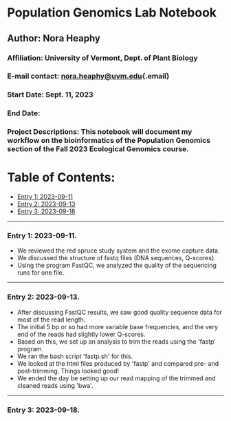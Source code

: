 # Population Genomics Lab Notebook

## Author: Nora Heaphy

### Affiliation: University of Vermont, Dept. of Plant Biology

### E-mail contact: [nora.heaphy\@uvm.edu](mailto:nora.heaphy@uvm.edu){.email}

### Start Date: Sept. 11, 2023

### End Date:

### Project Descriptions: This notebook will document my workflow on the bioinformatics of the Population Genomics section of the Fall 2023 Ecological Genomics course.

# Table of Contents:

-   [Entry 1: 2023-09-11](#id-section1)
-   [Entry 2: 2023-09-13](#id-section2)
-   [Entry 3: 2023-09-18](#id-section3)

------------------------------------------------------------------------

<div id='id-section1'/>

### Entry 1: 2023-09-11.

-   We reviewed the red spruce study system and the exome capture data.
-   We discussed the structure of fastq files (DNA sequences, Q-scores).
-   Using the program FastQC, we analyzed the quality of the sequencing runs for one file.

------------------------------------------------------------------------

<div id='id-section2'/>

### Entry 2: 2023-09-13.

-   After discussing FastQC results, we saw good quality sequence data for most of the read length.
-   The initial 5 bp or so had more variable base frequencies, and the very end of the reads had slightly lower Q-scores.
-   Based on this, we set up an analysis to trim the reads using the 'fastp' program.
-   We ran the bash script 'fastp.sh' for this.
-   We looked at the html files produced by 'fastp' and compared pre- and post-trimming. Things looked good!
-   We ended the day be setting up our read mapping of the trimmed and cleaned reads using 'bwa'.

------------------------------------------------------------------------

<div id='id-section3'/>

### Entry 3: 2023-09-18.
